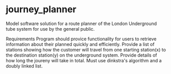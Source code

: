 # journey_planner
Model software solution for a route planner of the London Underground tube system for use by the general public.


Requirements
Program should provice functionality for users to retrieve information about their planned quickly and efficiently.
Provide a list of stations showing how the customer will travel from one starting station(x) to the destination station(y) on the underground system.
Provide details of how long the joureny will take in total.
Must use dinkstra's algorithm and a doubly linked list.
